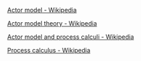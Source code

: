 [Actor model - Wikipedia](https://en.wikipedia.org/wiki/Actor_model)

[Actor model theory - Wikipedia](https://en.wikipedia.org/wiki/Actor_model_theory)

[Actor model and process calculi - Wikipedia](https://en.wikipedia.org/wiki/Actor_model_and_process_calculi)

[Process calculus - Wikipedia](https://en.wikipedia.org/wiki/Process_calculus)

